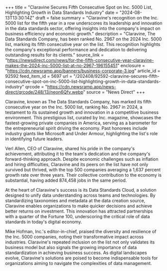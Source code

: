 +++
title = "Claravine Secures Fifth Consecutive Spot on Inc. 5000 List, Highlighting Growth in Data Standards Industry"
date = "2024-08-13T13:30:14Z"
draft = false
summary = "Claravine's recognition on the Inc. 5000 list for the fifth year in a row underscores its leadership and innovation in the data standards sector, offering insights into the company's impact on business efficiency and economic growth."
description = "Claravine, The Data Standards Company, has been ranked No. 2967 on the 2024 Inc. 5000 list, marking its fifth consecutive year on the list. This recognition highlights the company's exceptional performance and dedication to delivering outstanding results for its clients."
source_link = "https://newsdirect.com/news/for-the-fifth-consecutive-year-claravine-makes-the-2024-inc-5000-list-at-no-2967-196155451"
enclosure = "https://cdn.newsramp.app/banners/business-corporate-3.jpg"
article_id = 92592
feed_item_id = 5697
url = "/202408/92592-claravine-secures-fifth-consecutive-spot-on-inc-5000-list-highlighting-growth-in-data-standards-industry"
qrcode = "https://cdn.newsramp.app/news-direct/qrcode/248/13/neon6Qfv.webp"
source = "News Direct"
+++

<p>Claravine, known as The Data Standards Company, has marked its fifth consecutive year on the Inc. 5000 list, ranking No. 2967 in 2024, a testament to its sustained growth and innovation in a competitive business environment. This prestigious list, curated by Inc. magazine, showcases the fastest-growing private companies in America, serving as a barometer for the entrepreneurial spirit driving the economy. Past honorees include industry giants like Microsoft and Under Armour, highlighting the list's role in identifying future leaders.</p><p>Verl Allen, CEO of Claravine, shared his pride in the company's achievement, attributing it to the team's dedication and the company's forward-thinking approach. Despite economic challenges such as inflation and hiring difficulties, Claravine and its peers on the list have not only survived but thrived, with the top 500 companies averaging a 1,637 percent growth rate over three years. Their collective contribution to the economy is substantial, having added 874,458 jobs in the same period.</p><p>At the heart of Claravine's success is its Data Standards Cloud, a solution designed to unify data understanding across teams and technologies. By standardizing taxonomies and metadata at the data creation source, Claravine enables organizations to make quicker decisions and achieve better returns on investment. This innovation has attracted partnerships with a quarter of the Fortune 100, underscoring the critical role of data standards in today's digital economy.</p><p>Mike Hofman, Inc.'s editor-in-chief, praised the diversity and resilience of the Inc. 5000 companies, noting their transformative impact across industries. Claravine's repeated inclusion on the list not only validates its business model but also signals the growing importance of data standardization in achieving business success. As digital landscapes evolve, Claravine's solutions are poised to become indispensable tools for organizations aiming to navigate the complexities of data management.</p>